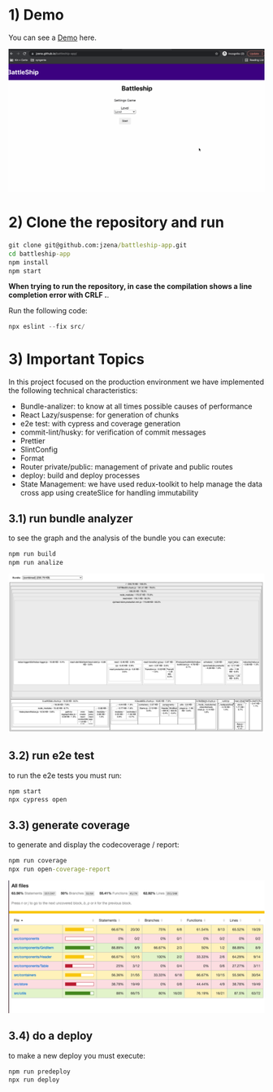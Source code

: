 # 1) Demo

You can see a [Demo](https://jzena.github.io/battleship-app/) here.

![sample](public/assets/battleship-demo.gif)

# 2) Clone the repository and run

```cmd
git clone git@github.com:jzena/battleship-app.git
cd battleship-app
npm install
npm start
```

**When trying to run the repository, in case the compilation shows a line completion error with CRLF .**.

Run the following code:

```powershell
npx eslint --fix src/
```

# 3) Important Topics

In this project focused on the production environment we have implemented the following technical characteristics:

- Bundle-analizer: to know at all times possible causes of performance
- React Lazy/suspense: for generation of chunks
- e2e test: with cypress and coverage generation
- commit-lint/husky: for verification of commit messages
- Prettier
- SlintConfig
- Format
- Router private/public: management of private and public routes
- deploy: build and deploy processes
- State Management: we have used redux-toolkit to help manage the data cross app using createSlice for handling immutability

## 3.1) run bundle analyzer

to see the graph and the analysis of the bundle you can execute:

```cmd
npm run build
npm run analize
```
![coverage](public/assets/bundle-analyze.png)

## 3.2) run e2e test

to run the e2e tests you must run:

```cmd
npm start
npx cypress open
```

## 3.3) generate coverage

to generate and display the codecoverage / report:

```cmd
npm run coverage
npx run open-coverage-report
```
![coverage](public/assets/coverage.png)

## 3.4) do a deploy

to make a new deploy you must execute:

```cmd
npm run predeploy
npx run deploy
```
